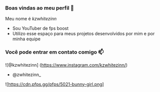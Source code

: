 ### Boas vindas ao meu perfil 🚀

Meu nome é *kzwhitezinn*

- Sou YouTuber de fps boost
- Utilizo esse espaço para meus projetos desenvolvidos por mim e por minha equipe 

### Você pode entrar em contato comigo 📫

![@kzwhitezinn] (https://www.instagram.com/kzwhitezinn/)
- @zwhitezinn_

![https://cdn.pfps.gg/pfps/5021-bunny-girl.png]
